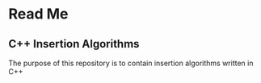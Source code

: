 # Read Me
## C++ Insertion Algorithms

The purpose of this repository is to contain insertion algorithms written in C++
